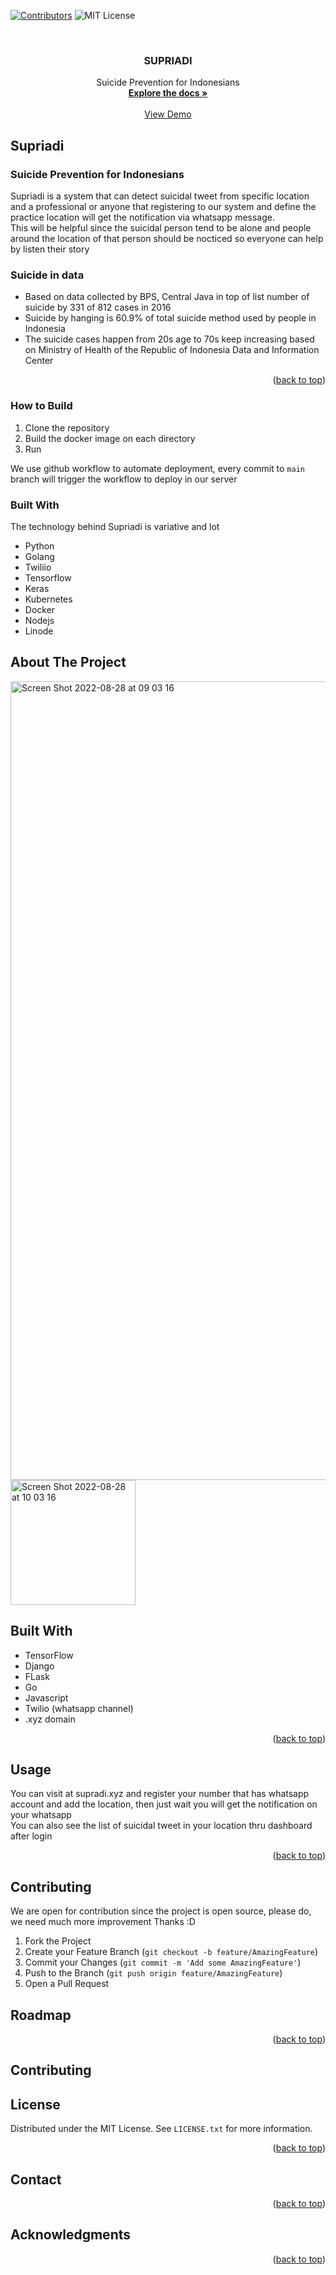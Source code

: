 <!-- Improved compatibility of back to top link: See: https://github.com/othneildrew/Best-README-Template/pull/73 -->
<a name="readme-top"></a>
<!--
*** Thanks for checking out the Best-README-Template. If you have a suggestion
*** that would make this better, please fork the repo and create a pull request
*** or simply open an issue with the tag "enhancement".
*** Don't forget to give the project a star!
*** Thanks again! Now go create something AMAZING! :D
-->



<!-- PROJECT SHIELDS -->
<!--
*** I'm using markdown "reference style" links for readability.
*** Reference links are enclosed in brackets [ ] instead of parentheses ( ).
*** See the bottom of this document for the declaration of the reference variables
*** for contributors-url, forks-url, etc. This is an optional, concise syntax you may use.
*** https://www.markdownguide.org/basic-syntax/#reference-style-links
-->
[![Contributors][contributors-shield]][contributors-url]
![MIT License][license-shield]


<!-- PROJECT LOGO -->
<br />
<div align="center">


  <h3 align="center">SUPRIADI</h3>

  <p align="center">
    Suicide Prevention for Indonesians
    <br />
    <a href="https://github.com/glayOne23/supriadi/blob/main/README.md"><strong>Explore the docs »</strong></a>
    <br />
    <br />
    <a href="https://supriadi.xyz">View Demo</a>
  </p>
</div>







<!-- ABOUT THE PROJECT -->
## Supriadi
### Suicide Prevention for Indonesians

Supriadi is a system that can detect suicidal tweet from specific location and a professional or anyone that registering to our system and define the practice location will get the notification via whatsapp message.
<br>
This will be helpful since the suicidal person tend to be alone and people around the location of that person should be nocticed so everyone can help by listen their story

### Suicide in data
* Based on data collected by BPS, Central Java in top of list number of suicide by 331 of 812 cases in 2016
* Suicide by hanging is 60.9% of total suicide method used by people in Indonesia
* The suicide cases happen from 20s age to 70s keep increasing based on Ministry of Health of the Republic of Indonesia Data and Information Center

<p align="right">(<a href="#readme-top">back to top</a>)</p>


### How to Build
1. Clone the repository
2. Build the docker image on each directory
3. Run

We use github workflow to automate deployment, every commit to `main` branch will trigger the workflow to deploy in our server

### Built With

The technology behind Supriadi is variative and lot

* Python
* Golang
* Twiliio
* Tensorflow
* Keras
* Kubernetes
* Docker
* Nodejs
* Linode
## About The Project

<img width="1278" alt="Screen Shot 2022-08-28 at 09 03 16" src="https://user-images.githubusercontent.com/40946917/187054605-a8df2686-27da-478e-bfbe-c32090c89731.png">
<img width="200" alt="Screen Shot 2022-08-28 at 10 03 16" src="https://user-images.githubusercontent.com/24405759/187056504-6a1e418d-1156-4aa9-9c85-54318153e01b.jpg">




## Built With
- TensorFlow
- Django
- FLask
- Go
- Javascript
- Twilio (whatsapp channel)
- .xyz domain


<p align="right">(<a href="#readme-top">back to top</a>)</p>


<!-- USAGE EXAMPLES -->
## Usage

You can visit at supradi.xyz and register your number that has whatsapp account and add the location, then just wait you will get the notification on your whatsapp
<br>
You can also see the list of suicidal tweet in your location thru dashboard after login

<p align="right">(<a href="#readme-top">back to top</a>)</p>



<!-- CONTRIBUTING -->
## Contributing

We are open for contribution since the project is open source, please do, we need much more improvement
Thanks :D

1. Fork the Project
2. Create your Feature Branch (`git checkout -b feature/AmazingFeature`)
3. Commit your Changes (`git commit -m 'Add some AmazingFeature'`)
4. Push to the Branch (`git push origin feature/AmazingFeature`)
5. Open a Pull Request
<!-- ROADMAP -->
## Roadmap




<p align="right">(<a href="#readme-top">back to top</a>)</p>



<!-- CONTRIBUTING -->
## Contributing


<!-- LICENSE -->
## License

Distributed under the MIT License. See `LICENSE.txt` for more information.

<p align="right">(<a href="#readme-top">back to top</a>)</p>



<!-- CONTACT -->
<!-- ## Contact -->

<!-- Your Name - [@your_twitter](https://twitter.com/your_username) - email@example.com

Project Link: [https://github.com/your_username/repo_name](https://github.com/your_username/repo_name)

<p align="right">(<a href="#readme-top">back to top</a>)</p>
 -->



<!-- MARKDOWN LINKS & IMAGES -->
<!-- https://www.markdownguide.org/basic-syntax/#reference-style-links -->
[contributors-shield]: https://img.shields.io/github/contributors/othneildrew/Best-README-Template.svg?style=for-the-badge
[contributors-url]: https://github.com/glayOne23/supriadi/graphs/contributors
[forks-shield]: https://img.shields.io/github/forks/othneildrew/Best-README-Template.svg?style=for-the-badge
[forks-url]: https://github.com/othneildrew/Best-README-Template/network/members
[stars-shield]: https://img.shields.io/github/stars/othneildrew/Best-README-Template.svg?style=for-the-badge
[stars-url]: https://github.com/othneildrew/Best-README-Template/stargazers
[license-shield]: https://img.shields.io/github/license/othneildrew/Best-README-Template.svg?style=for-the-badge
[issues-shield]: https://img.shields.io/github/issues/othneildrew/Best-README-Template.svg?style=for-the-badge
[issues-url]: https://github.com/othneildrew/Best-README-Template/issues
[linkedin-url]: https://linkedin.com/in/othneildrew
[product-screenshot]: images/screenshot.png
[Next.js]: https://img.shields.io/badge/next.js-000000?style=for-the-badge&logo=nextdotjs&logoColor=white
[Next-url]: https://nextjs.org/
[React.js]: https://img.shields.io/badge/React-20232A?style=for-the-badge&logo=react&logoColor=61DAFB
[React-url]: https://reactjs.org/
[Vue.js]: https://img.shields.io/badge/Vue.js-35495E?style=for-the-badge&logo=vuedotjs&logoColor=4FC08D
[Vue-url]: https://vuejs.org/
[Angular.io]: https://img.shields.io/badge/Angular-DD0031?style=for-the-badge&logo=angular&logoColor=white
[Angular-url]: https://angular.io/
[Svelte.dev]: https://img.shields.io/badge/Svelte-4A4A55?style=for-the-badge&logo=svelte&logoColor=FF3E00
[Svelte-url]: https://svelte.dev/
[Laravel.com]: https://img.shields.io/badge/Laravel-FF2D20?style=for-the-badge&logo=laravel&logoColor=white
[Laravel-url]: https://laravel.com
[Bootstrap.com]: https://img.shields.io/badge/Bootstrap-563D7C?style=for-the-badge&logo=bootstrap&logoColor=white
[Bootstrap-url]: https://getbootstrap.com
[JQuery.com]: https://img.shields.io/badge/jQuery-0769AD?style=for-the-badge&logo=jquery&logoColor=white
[JQuery-url]: https://jquery.com
## Contact


<p align="right">(<a href="#readme-top">back to top</a>)</p>



<!-- ACKNOWLEDGMENTS -->
## Acknowledgments


<p align="right">(<a href="#readme-top">back to top</a>)</p>

